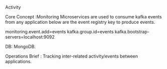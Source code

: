 Activity

Core Concept :Monitoring Microservices are used to consume kafka events from any application 
below are the event registry key to produce events.

monitoring.event.add=events
kafka.group.id=events
kafka.bootstrap-servers=localhost:9092

DB: MongoDB.

Operations Brief : Tracking inter-related activity/events between applications.

